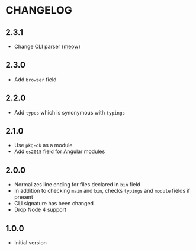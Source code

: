 # CHANGELOG

## 2.3.1

* Change CLI parser ([meow](https://github.com/sindresorhus/meow))

## 2.3.0

* Add `browser` field

## 2.2.0

* Add `types` which is synonymous with `typings` 

## 2.1.0

* Use `pkg-ok` as a module
* Add `es2015` field for Angular modules

## 2.0.0

* Normalizes line ending for files declared in `bin` field
* In addition to checking `main` and `bin`, checks `typings` and `module` fields if present
* CLI signature has been changed
* Drop Node 4 support

## 1.0.0

* Initial version
